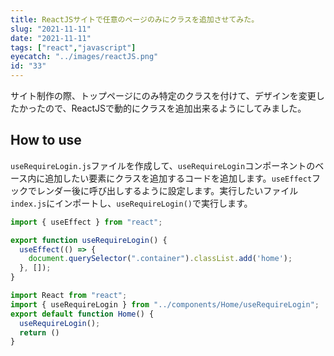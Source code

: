 ```yaml
---
title: ReactJSサイトで任意のページのみにクラスを追加させてみた。
slug: "2021-11-11"
date: "2021-11-11"
tags: ["react","javascript"]
eyecatch: "../images/reactJS.png"
id: "33"
---
```


サイト制作の際、トップページにのみ特定のクラスを付けて、デザインを変更したかったので、ReactJSで動的にクラスを追加出来るようにしてみました。

## How to use

`useRequireLogin.js`ファイルを作成して、`useRequireLogin`コンポーネントのベース内に追加したい要素にクラスを追加するコードを追加します。`useEffect`フックでレンダー後に呼び出しするように設定します。実行したいファイル`index.js`にインポートし、`useRequireLogin()`で実行します。

```js:title=useRequireLogin.js
import { useEffect } from "react";

export function useRequireLogin() {
  useEffect(() => {
    document.querySelector(".container").classList.add('home');
  }, []);
}
```

```js:title=index.js
import React from "react";
import { useRequireLogin } from "../components/Home/useRequireLogin";
export default function Home() {
  useRequireLogin();
  return ()
}
```